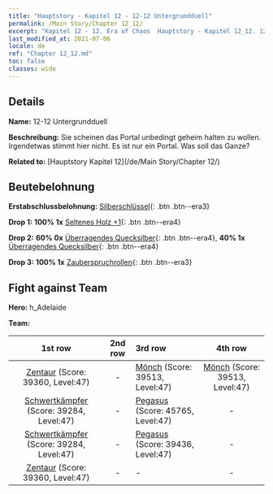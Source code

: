 ```yaml
---
title: "Hauptstory - Kapitel 12 - 12-12 Untergrundduell"
permalink: /Main Story/Chapter 12_12/
excerpt: "Kapitel 12 - 12. Era of Chaos  Hauptstory - Kapitel 12_12. 12-12 Untergrundduell"
last_modified_at: 2021-07-06
locale: de
ref: "Chapter 12_12.md"
toc: false
classes: wide
---
```


## Details

 **Name:** 12-12 Untergrundduell

 **Beschreibung:** Sie scheinen das Portal unbedingt geheim halten zu wollen. Irgendetwas stimmt hier nicht. Es ist nur ein Portal. Was soll das Ganze?

 **Related to:** [Hauptstory Kapitel 12](/de/Main Story/Chapter 12/)

## Beutebelohnung

 **Erstabschlussbelohnung:** [Silberschlüssel](/ItemsDE/con_693/){: .btn .btn--era3}

 **Drop 1:** **100% 1x** [Seltenes Holz +1](/ItemsDE/mat_41/){: .btn .btn--era4}

 **Drop 2:** **60% 0x** [Überragendes Quecksilber](/ItemsDE/mat_35/){: .btn .btn--era4}, **40% 1x** [Überragendes Quecksilber](/ItemsDE/mat_35/){: .btn .btn--era4}

 **Drop 3:** **100% 1x** [Zauberspruchrollen](/ItemsDE/con_694/){: .btn .btn--era3}


## Fight against Team
 **Hero:** h_Adelaide

 **Team:**


  | 1st row | 2nd row | 3rd row | 4th row |
  |:----:|:----:|:----|:----:|
  | [Zentaur](/de/units/Centaur/) (Score: 39360, Level:47)  | - | [Mönch](/de/units/Monk/) (Score: 39513, Level:47)  | [Mönch](/de/units/Monk/) (Score: 39513, Level:47)  |
  | [Schwertkämpfer](/de/units/Swordsman/) (Score: 39284, Level:47)  | - | [Pegasus](/de/units/Pegasus/) (Score: 45765, Level:47)  | - |
  | [Schwertkämpfer](/de/units/Swordsman/) (Score: 39284, Level:47)  | - | [Pegasus](/de/units/Pegasus/) (Score: 39436, Level:47)  | - |
  | [Zentaur](/de/units/Centaur/) (Score: 39360, Level:47)  | - | - | - |


